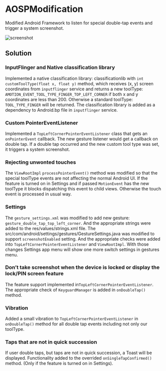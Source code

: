 # AOSPModification

Modified Android Framework to listen for special double-tap events and trigger a system screenshot. 

![screenshot](https://cloud.githubusercontent.com/assets/6971421/26136337/3c6d2c78-3a70-11e7-963e-154a6821920b.jpg)

## Solution
### InputFlinger and Native classification library
Implemented a native classification library: classificationlib with `int customToolType(float x, float y)` method, which receives (x, y) screen coordinates from `inputflinger` service and returns a new toolType: `AMOTION_EVENT_TOOL_TYPE_FINGER_TOP_LEFT_CORNER` if both x and y coordinates are less than 200. Otherwise a standard toolType: `TOOL_TYPE_FINGER` will be returned. The classification library is added as a dependency to Android.bp file in `inputflinger` service.

### Custom PointerEventListener
Implemented a `TopLeftCornerPointerEventListener` class that gets an `onPointerEvent` callback.
The new gesture listener would get a callback on double tap. If a double tap occurred and the new custom tool type was set, it triggers a system screenshot.

### Rejecting unwonted touches
The `ViewRootImpl` `processPointerEvent()` method was modified so that the special toolType events are not affecting the normal Android UI.
If the feature is turned on in Settings and if passed `MotionEvent` has the new toolType it blocks dispatching this event to child views. Otherwise the touch event is processed in usual way.

### Settings
The `gesture_settings.xml` was modified to add new gesture: `gesture_double_tap_top_left_corner`.
And the appropriate strings were added to the res/values/strings.xml file. The src/com/android/settings/gestures/GestureSettings.java was modified to support `screenshotEnabled` setting. And the appropriate checks were added into `TopLeftCornerPointerEventListener` and `ViewRootImpl`. With those changes Settings app menu will show one more switch settings in gestures menu. 

### Don’t take screenshot when the device is locked or display the lock/PIN screen feature
The feature support implemented in`TopLeftCornerPointerEventListener`. The appropriate check of `KeyguardManager` is added in `onDoubleTap()` method.  

### Vibration 
Added a small vibration to `TopLeftCornerPointerEventListener` in `onDoubleTap()` method for all double tap events including not only our toolType. 

### Taps that are not in quick succession
If user double taps, but taps are not in quick succession, a Toast will be displayed.
Functionality added to the overrided `onSingleTapConfirmed()` method.  (Only if the feature is turned on in Settings).

